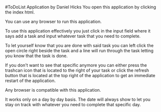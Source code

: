 #ToDoList Application by Daniel Hicks
You open this application by clicking the index html.

You can use any browser to run this application.

To use this application effectively you just click in the input field where it says add a task and input whatever task that you need to complete.

To let yourself know that you are done with said task you can left click the open circle right beside the task and a line will run through the task letting you know that the task is done.

If you don't want to see that specific anymore you can either press the trashcan icon that is located to the right of your task or click the refresh button that is located at the top right of the application to get an immediate restart of the application.

Any browser is compatible with this application.

It works only on a day by day basis. The date will always show to let you stay on track with whatever you need to complete that specific day.
